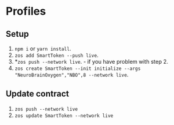 # Profiles

## Setup

1. `npm i` or `yarn install`.
2. `zos add SmartToken --push live`.
3. *`zos push --network live`. - if you  have problem with step 2.
4. `zos create SmartToken --init initialize --args "NeuroBrainOxygen","NBO",8 --network live`.

## Update contract

1. `zos push --network live`
2. `zos update SmartToken --network live`